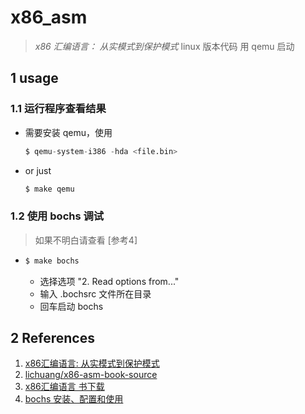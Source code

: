 # x86_asm

> *x86 汇编语言： 从实模式到保护模式* linux 版本代码 
> 用 qemu 启动

## 1 usage

### 1.1 运行程序查看结果

* 需要安装 qemu，使用   
  ```s
  $ qemu-system-i386 -hda <file.bin> 
  ``` 

* or just 
  ```s 
  $ make qemu 
  ```

### 1.2 使用 bochs 调试
> 如果不明白请查看 [参考4]
* ```s
  $ make bochs
  ```
  * 选择选项 "2. Read options from..."
  * 输入 .bochsrc 文件所在目录
  * 回车启动 bochs

## 2 References

1. [x86汇编语言: 从实模式到保护模式](https://www.jianshu.com/p/d481cb547e9f)  
2. [lichuang/x86-asm-book-source](https://github.com/lichuang/x86-asm-book-source)  
3. [x86汇编语言 书下载](http://www.3322.cc/soft/36223.html)
4. [bochs 安装、配置和使用](https://blog.csdn.net/Rivalak/article/details/101427828)  
